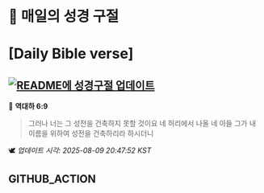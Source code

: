# 🙏 매일의 성경 구절
# [Daily Bible verse]
## [![README에 성경구절 업데이트](https://github.com/DONGSUKA/first_test/actions/workflows/update-readme-bible.yml/badge.svg)](https://github.com/DONGSUKA/first_test/actions/workflows/update-readme-bible.yml)
<!-- START_BIBLE_VERSE -->
📖 **역대하 6:9**
> 그러나 너는 그 성전을 건축하지 못할 것이요 네 허리에서 나올 네 아들 그가 내 이름을 위하여 성전을 건축하리라 하시더니

🕊️ _업데이트 시각: 2025-08-09 20:47:52 KST_
  <!-- END_BIBLE_VERSE -->
## GITHUB_ACTION
